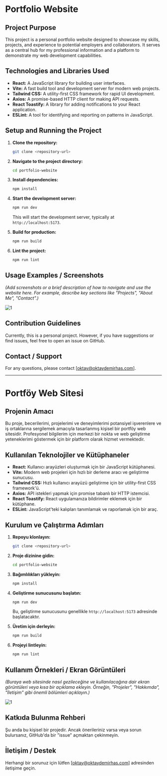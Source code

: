 # Portfolio Website

## Project Purpose

This project is a personal portfolio website designed to showcase my skills, projects, and experience to potential employers and collaborators. It serves as a central hub for my professional information and a platform to demonstrate my web development capabilities.

## Technologies and Libraries Used

- **React:** A JavaScript library for building user interfaces.
- **Vite:** A fast build tool and development server for modern web projects.
- **Tailwind CSS:** A utility-first CSS framework for rapid UI development.
- **Axios:** A promise-based HTTP client for making API requests.
- **React Toastify:** A library for adding notifications to your React application.
- **ESLint:** A tool for identifying and reporting on patterns in JavaScript.

## Setup and Running the Project

1.  **Clone the repository:**
    ```bash
    git clone <repository-url>
    ```
2.  **Navigate to the project directory:**
    ```bash
    cd portfolio-website
    ```
3.  **Install dependencies:**
    ```bash
    npm install
    ```
4.  **Start the development server:**

    ```bash
    npm run dev
    ```

    This will start the development server, typically at `http://localhost:5173`.

5.  **Build for production:**

    ```bash
    npm run build
    ```

6.  **Lint the project:**
    ```bash
    npm run lint
    ```

## Usage Examples / Screenshots

_(Add screenshots or a brief description of how to navigate and use the website here. For example, describe key sections like "Projects", "About Me", "Contact".)_

![1](https://github.com/user-attachments/assets/3498a2ce-ed14-41ba-a007-ab40f6a440e8)

## Contribution Guidelines

Currently, this is a personal project. However, if you have suggestions or find issues, feel free to open an issue on GitHub.

## Contact / Support

For any questions, please contact [oktay@oktaydemirhas.com].

---

# Portföy Web Sitesi

## Projenin Amacı

Bu proje, becerilerimi, projelerimi ve deneyimlerimi potansiyel işverenlere ve iş ortaklarına sergilemek amacıyla tasarlanmış kişisel bir portföy web sitesidir. Profesyonel bilgilerim için merkezi bir nokta ve web geliştirme yeteneklerimi göstermek için bir platform olarak hizmet vermektedir.

## Kullanılan Teknolojiler ve Kütüphaneler

- **React:** Kullanıcı arayüzleri oluşturmak için bir JavaScript kütüphanesi.
- **Vite:** Modern web projeleri için hızlı bir derleme aracı ve geliştirme sunucusu.
- **Tailwind CSS:** Hızlı kullanıcı arayüzü geliştirme için bir utility-first CSS framework'ü.
- **Axios:** API istekleri yapmak için promise tabanlı bir HTTP istemcisi.
- **React Toastify:** React uygulamanıza bildirimler eklemek için bir kütüphane.
- **ESLint:** JavaScript'teki kalıpları tanımlamak ve raporlamak için bir araç.

## Kurulum ve Çalıştırma Adımları

1.  **Repoyu klonlayın:**
    ```bash
    git clone <repository-url>
    ```
2.  **Proje dizinine gidin:**
    ```bash
    cd portfolio-website
    ```
3.  **Bağımlılıkları yükleyin:**
    ```bash
    npm install
    ```
4.  **Geliştirme sunucusunu başlatın:**

    ```bash
    npm run dev
    ```

    Bu, geliştirme sunucusunu genellikle `http://localhost:5173` adresinde başlatacaktır.

5.  **Üretim için derleyin:**

    ```bash
    npm run build
    ```

6.  **Projeyi lintleyin:**
    ```bash
    npm run lint
    ```

## Kullanım Örnekleri / Ekran Görüntüleri

_(Buraya web sitesinde nasıl gezileceğine ve kullanılacağına dair ekran görüntüleri veya kısa bir açıklama ekleyin. Örneğin, "Projeler", "Hakkımda", "İletişim" gibi önemli bölümleri açıklayın.)_

![1](https://github.com/user-attachments/assets/3498a2ce-ed14-41ba-a007-ab40f6a440e8)

## Katkıda Bulunma Rehberi

Şu anda bu kişisel bir projedir. Ancak önerileriniz varsa veya sorun bulursanız, GitHub'da bir "issue" açmaktan çekinmeyin.

## İletişim / Destek

Herhangi bir sorunuz için lütfen [oktay@oktaydemirhas.com] adresinden iletişime geçin.
